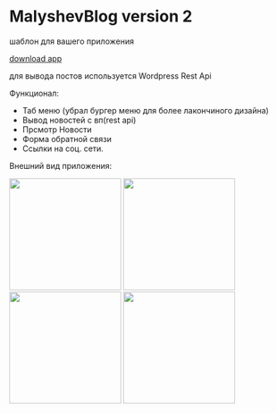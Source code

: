 # MalyshevBlog  version 2

шаблон для вашего приложения

[download app](https://yadi.sk/d/xUgO9p1J7ssE_g)

для вывода постов используется Wordpress Rest Api

Функционал:
- Таб меню (убрал бургер меню для более лакончиного дизайна)
- Вывод новостей с вп(rest api)
- Прсмотр Новости
- Форма обратной связи
- Ссылки на соц. сети.

Внешний вид приложения:
<p float="left">

<img src="https://i.ibb.co/nkPFwCX/photo-2020-10-05-11-52-55.jpg" width="200">

<img src="https://i.ibb.co/wLhqBwY/photo-2020-10-05-11-52-53.jpg" width="200">

<img src="https://i.ibb.co/4J9cTSG/photo-2020-10-05-11-52-51.jpg" width="200">

<img src="https://i.ibb.co/5FwGwn0/photo-2020-10-05-11-52-57.jpg" width="200">

</p>
